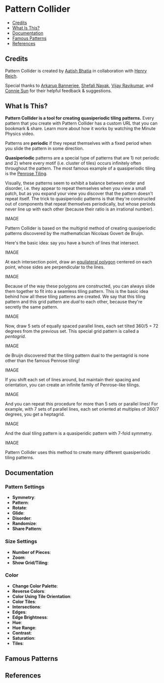 # Pattern Collider

- [Credits](https://github.com/aatishb/patterncollider#credits)
- [What Is This?](https://github.com/aatishb/patterncollider#what-is-this)
- [Documentation](https://github.com/aatishb/patterncollider#documentation)
- [Famous Patterns](https://github.com/aatishb/patterncollider#famous-patterns)
- [References](https://github.com/aatishb/patterncollider#references)

## Credits

Pattern Collider is created by [Aatish Bhatia](https://aatishb.com/) in collaboration with [Henry Reich](https://www.minutephysics.com/).

Special thanks to [Arkarup Bannerjee](https://www.arkarup.com/), [Shefali Nayak](https://shefalinayak.com/), [Vijay Ravikumar](https://this-vijay.github.io/), and [Connie Sun](https://www.cartoonconnie.com/) for their helpful feedback & suggestions.

## What Is This?

**Pattern Collider is a tool for creating quasiperiodic tiling patterns.** Every pattern that you create with Pattern Collider has a custom URL that you can bookmark & share. Learn more about how it works by watching the Minute Physics video.

Patterns are **periodic** if they repeat themselves with a fixed period when you slide the pattern in some direction.

**Quasiperiodic** patterns are a special type of patterns that are 1) not periodic and 2) where every motif (i.e. cluster of tiles) occurs infinitely often throughout the pattern. The most famous example of a quasiperiodic tiling is the [Penrose Tiling](https://en.wikipedia.org/wiki/Penrose_tiling).


Visually, these patterns seem to exhibit a balance between order and disorder, i.e. they appear to repeat themselves when you view a small patch, but as you expand your view you discover that the pattern doesn't repeat itself. The trick to quasiperiodic patterns is that they're constructed out of components that repeat themselves periodically, but whose periods never line up with each other (because their ratio is an irrational number).

IMAGE

Pattern Collider is based on the multigrid method of creating quasiperiodic patterns discovered by the mathematician Nicolaas Govert de Bruijn. 

Here's the basic idea: say you have a bunch of lines that intersect.

IMAGE

At each intersection point, draw an [equilateral polygon](https://en.wikipedia.org/wiki/Equilateral_polygon) centered on each point, whose sides are perpendicular to the lines.

IMAGE

Because of the way these polygons are constructed, you can always slide them together to fit into a seamless tiling pattern. This is the basic idea behind how all these tiling patterns are created. We say that this tiling pattern and this grid pattern are *dual* to each other, because they're secretly the same pattern.

IMAGE

Now, draw 5 sets of equally spaced parallel lines, each set tilted 360/5 = 72 degrees from the previous set. This special grid pattern is called a *pentagrid*.

IMAGE

de Bruijn discovered that the tiling pattern dual to the pentagrid is none other than the famous Penrose tiling!

IMAGE

If you shift each set of lines around, but maintain their spacing and orientation, you can create an infinite family of Penrose-like tilings.

IMAGE

And you can repeat this procedure for more than 5 sets or parallel lines! For example, with 7 sets of parallel lines, each set oriented at multiples of 360/7 degrees, you get a heptagrid.

IMAGE

And the dual tiling pattern is a quasiperidic pattern with 7-fold symmetry. 

IMAGE

Pattern Collider uses this method to create many different quasiperiodic tiling patterns.

## Documentation

### Pattern Settings

- **Symmetry**: 
- **Pattern**: 
- **Rotate**: 
- **Glide**: 
- **Disorder**: 
- **Randomize**: 
- **Share Pattern**: 

### Size Settings

- **Number of Pieces**: 
- **Zoom**:
- **Show Grid/Tiling**:

### Color

- **Change Color Palette**:
- **Reverse Colors**:
- **Color Using Tile Orientation**:
- **Color Tiles**: 
- **Intersections**: 
- **Edges**: 
- **Edge Brightness**: 
- **Hue**: 
- **Hue Range**: 
- **Contrast**: 
- **Saturation**: 
- **Tiles**: 

## Famous Patterns

## References